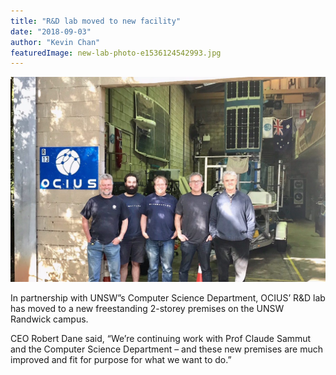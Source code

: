 ```yaml
---
title: "R&D lab moved to new facility"
date: "2018-09-03"
author: "Kevin Chan"
featuredImage: new-lab-photo-e1536124542993.jpg
---
```


![From left to right: Lloyd Breckenridge Chief Engineer, Brett Ryall Naval architect, Matt McGill Software engineer, Peter Wlodarczyk Lead Engineer, Robert Dane CEO](./new-lab-photo-e1536124542993.jpg "OCIUS New Lab")

In partnership with UNSW”s Computer Science Department, OCIUS’ R&D lab has moved to a new freestanding 2-storey premises on the UNSW Randwick campus.

CEO Robert Dane said, “We’re continuing work with Prof Claude Sammut and the Computer Science Department – and these new premises are much improved and fit for purpose for what we want to do.”

